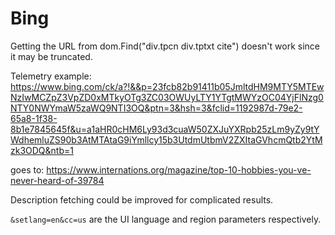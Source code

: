 # Bing

Getting the URL from dom.Find("div.tpcn div.tptxt cite") doesn't work since it may be truncated.

Telemetry example:
https://www.bing.com/ck/a?!&&p=23fcb82b91411b05JmltdHM9MTY5MTEwNzIwMCZpZ3VpZD0xMTkyOTg3ZC03OWUyLTY1YTgtMWYzOC04YjFlNzg0NTY0NWYmaW5zaWQ9NTI3OQ&ptn=3&hsh=3&fclid=1192987d-79e2-65a8-1f38-8b1e7845645f&u=a1aHR0cHM6Ly93d3cuaW50ZXJuYXRpb25zLm9yZy9tYWdhemluZS90b3AtMTAtaG9iYmllcy15b3UtdmUtbmV2ZXItaGVhcmQtb2YtMzk3ODQ&ntb=1

goes to:
https://www.internations.org/magazine/top-10-hobbies-you-ve-never-heard-of-39784


Description fetching could be improved for complicated results.

`&setlang=en&cc=us` are the UI language and region parameters respectively.